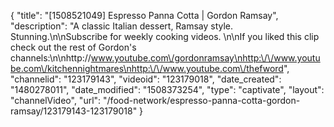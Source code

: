 {
    "title": "[1508521049] Espresso Panna Cotta | Gordon Ramsay",
    "description": "A classic Italian dessert, Ramsay style. Stunning.\n\nSubscribe for weekly cooking videos. \n\nIf you liked this clip check out the rest of Gordon's channels:\n\nhttp:\/\/www.youtube.com\/gordonramsay\nhttp:\/\/www.youtube.com\/kitchennightmares\nhttp:\/\/www.youtube.com\/thefword",
    "channelid": "123179143",
    "videoid": "123179018",
    "date_created": "1480278011",
    "date_modified": "1508373254",
    "type": "captivate",
    "layout": "channelVideo",
    "url": "\/food-network\/espresso-panna-cotta-gordon-ramsay\/123179143-123179018"
}